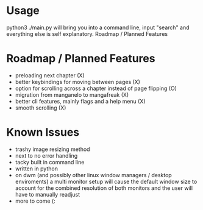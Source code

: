 # Usage

python3 ./main.py will bring you into a command line, input "search" and everything else is self explanatory.
Roadmap / Planned Features
#
# Roadmap / Planned Features

  - preloading next chapter (X)
  - better keybindings for moving between pages (X)
  - option for scrolling across a chapter instead of page flipping (O)
  - migration from manganelo to mangafreak (X)
  - better cli features, mainly flags and a help menu (X)
  - smooth scrolling (X)
#

# Known Issues

  - trashy image resizing method
  - next to no error handling
  - tacky built in command line
  - written in python
  - on dwm (and possibly other linux window managers / desktop enviroments) a multi monitor setup will cause the default window size to account for the combined resolution of both monitors and the user will have to manually readjust
  - more to come (:
#
